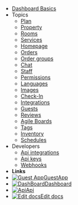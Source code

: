 - [Dashboard Basics](overview.md)
- Topics
  - [Plan](plan.md)
  - [Property](property.md)
  - [Rooms](rooms.md)
  - [Services](services.md)
  - [Homepage](homepage.md)
  - [Orders](orders.md)
  - [Order groups](order-groups.md)
  - [Chat](chat.md)
  - [Staff](staff.md)
  - [Permissions](permissions.md)
  - [Languages](languages.md)
  - [Images](images.md)
  - [Check-In](checkins.md)
  - [Integrations](integrations.md)
  - [Guests](guests.md)
  - [Reviews](reviews.md)
  - [Agile Boards](agile.md)
  - [Tags](tags.md)
  - [Inventory](inventory.md)
  - [Schedules](schedules.md)
- Developers
  - [Api integrations](api-integrations.md)
  - [Api keys](api-keys.md)
  - [Webhooks](webhooks.md)
- **Links**
- [![Guest App](https://icongr.am/feather/user.svg?size=16&color=808080)GuestApp](https://guest.guestbell.com)
- [![DashBoard](https://icongr.am/feather/monitor.svg?color=808080&size=16)Dashboard](https://dashboard.guestbell.com)
- [![Api](https://icongr.am/feather/code.svg?size=16&color=808080)Api](https://api.guestbell.com)
- [![Edit docs](https://icongr.am/feather/edit.svg?size=16&color=808080)Edit docs](https://github.com/guestbell/docs)
